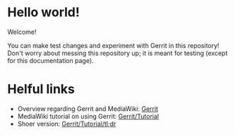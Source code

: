 # Hello world!
Welcome!

You can make test changes and experiment with Gerrit in this repository!
Don't worry about messing this repository up; it is meant for testing (except for this documentation page).


# Helful links
- Overview regarding Gerrit and MediaWiki: [Gerrit](https://www.mediawiki.org/wiki/Gerrit)
- MediaWiki tutorial on using Gerrit: [Gerrit/Tutorial](https://www.mediawiki.org/wiki/Gerrit/Tutorial)
- Shoer version: [Gerrit/Tutorial/tl;dr](https://www.mediawiki.org/wiki/Gerrit/Tutorial/tl;dr)
